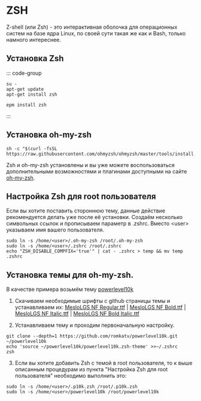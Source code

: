 # ZSH
Z-shell (или Zsh) - это интерактивная оболочка для операционных систем на базе ядра Linux, по своей сути такая же как и Bash, только намного интереснее.

## Установка Zsh<Badge type="warning" text="sisyphus" />
::: code-group

```shell[apt-get]
su -
apt-get update
apt-get install zsh
```
```shell[epm]
epm install zsh
```
:::

## Установка oh-my-zsh
```shell
sh -c "$(curl -fsSL https://raw.githubusercontent.com/ohmyzsh/ohmyzsh/master/tools/install.sh)"
```
Zsh и oh-my-zsh установлены и вы уже можете воспользоваться дополнительными возможностями и плагинами доступными на сайте [oh-my-zsh](https://ohmyz.sh/).

## Настройка Zsh для root пользователя
Если вы хотите поставить стороннюю тему, данные действие рекомендуется делать уже после её установки.
Создаём несколько символьных ссылок и прописываем параметр в .zshrc. Вместо \<user> указываем имя вашего пользователя.
```shell
sudo ln -s /home/<user>/.oh-my-zsh /root/.oh-my-zsh
sudo ln -s /home/<user>/.zshrc /root/.zshrc
echo "ZSH_DISABLE_COMPFIX='true'" | cat - .zshrc > temp && mv temp .zshrc
```

## Установка темы для oh-my-zsh.
В качестве примера возьмём тему [powerlevel10k](https://github.com/romkatv/powerlevel10k)

1. Скачиваем необходимые шрифты с github страницы темы и устанавливаем их: [MesloLGS NF Regular.ttf](https://github.com/romkatv/powerlevel10k-media/raw/master/MesloLGS%20NF%20Regular.ttf) | [MesloLGS NF Bold.ttf](https://github.com/romkatv/powerlevel10k-media/raw/master/MesloLGS%20NF%20Bold.ttf) | [MesloLGS NF Italic.ttf](https://github.com/romkatv/powerlevel10k-media/raw/master/MesloLGS%20NF%20Italic.ttf) | [MesloLGS NF Bold Italic.ttf](https://github.com/romkatv/powerlevel10k-media/raw/master/MesloLGS%20NF%20Bold%20Italic.ttf)

2. Устанавливаем тему и проходим первоначальную настройку.
```shell
git clone --depth=1 https://github.com/romkatv/powerlevel10k.git ~/powerlevel10k
echo 'source ~/powerlevel10k/powerlevel10k.zsh-theme' >>~/.zshrc
zsh
```

3. Если вы хотите добавить Zsh с темой в root пользователя, то к выше описанным процедурам из пункта "Настройка Zsh для root пользователя" необходимо выполнить это:
```shell
sudo ln -s /home/<user>/.p10k.zsh /root/.p10k.zsh
sudo ln -s /home/<user>/powerlevel10k /root/powerlevel10k
```
